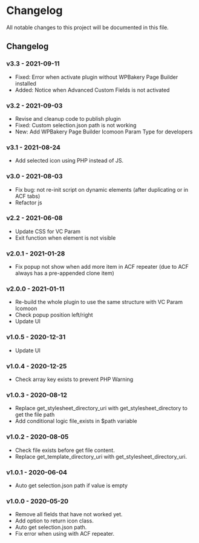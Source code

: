 # Changelog

All notable changes to this project will be documented in this file.

## Changelog

### v3.3 - 2021-09-11

- Fixed: Error when activate plugin without WPBakery Page Builder installed
- Added: Notice when Advanced Custom Fields is not activated

### v3.2 - 2021-09-03

- Revise and cleanup code to publish plugin
- Fixed: Custom selection.json path is not working
- New: Add WPBakery Page Builder Icomoon Param Type for developers

### v3.1 - 2021-08-24

- Add selected icon using PHP instead of JS.

### v3.0 - 2021-08-03

- Fix bug: not re-init script on dynamic elements (after duplicating or in ACF tabs)
- Refactor js

### v2.2 - 2021-06-08

- Update CSS for VC Param
- Exit function when element is not visible

### v2.0.1 - 2021-01-28

- Fix popup not show when add more item in ACF repeater (due to ACF always has a pre-appended clone item)

### v2.0.0 - 2021-01-11

- Re-build the whole plugin to use the same structure with VC Param Icomoon
- Check popup position left/right
- Update UI

### v1.0.5 - 2020-12-31

- Update UI

### v1.0.4 - 2020-12-25

- Check array key exists to prevent PHP Warning

### v1.0.3 - 2020-08-12

- Replace get_stylesheet_directory_uri with get_stylesheet_directory to get the file path
- Add conditional logic file_exists in $path variable

### v1.0.2 - 2020-08-05

- Check file exists before get file content.
- Replace get_template_directory_uri with get_stylesheet_directory_uri.

### v1.0.1 - 2020-06-04

- Auto get selection.json path if value is empty

### v1.0.0 - 2020-05-20

- Remove all fields that have not worked yet.
- Add option to return icon class.
- Auto get selection.json path.
- Fix error when using with ACF repeater.